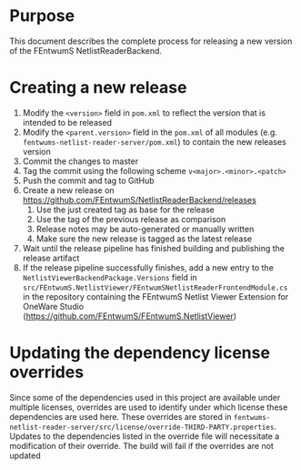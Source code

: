 # Purpose

This document describes the complete process for releasing a new version of the FEntwumS NetlistReaderBackend.

# Creating a new release

1. Modify the `<version>` field in `pom.xml` to reflect the version that is intended to be released
2. Modify the `<parent.version>` field in the `pom.xml` of all modules (e.g. `fentwums-netlist-reader-server/pom.xml`)
to contain the new releases version
3. Commit the changes to master
4. Tag the commit using the following scheme `v<major>.<minor>.<patch>`
5. Push the commit and tag to GitHub
6. Create a new release on https://github.com/FEntwumS/NetlistReaderBackend/releases
   1. Use the just created tag as base for the release
   2. Use the tag of the previous release as comparison
   3. Release notes may be auto-generated or manually written
   4. Make sure the new release is tagged as the latest release
7. Wait until the release pipeline has finished building and publishing the release artifact
8. If the release pipeline successfully finishes, add a new entry to the `NetlistViewerBackendPackage.Versions` field in
`src/FEntwumS.NetlistViewer/FEntwumSNetlistReaderFrontendModule.cs` in the repository containing the FEntwumS Netlist
Viewer Extension for OneWare Studio (https://github.com/FEntwumS/FEntwumS.NetlistViewer)

# Updating the dependency license overrides

Since some of the dependencies used in this project are available under multiple licenses, overrides are used to
identify under which license these dependencies are used here.
These overrides are stored in `fentwums-netlist-reader-server/src/license/override-THIRD-PARTY.properties`.
Updates to the dependencies listed in the override file will necessitate a modification of their override.
The build will fail if the overrides are not updated